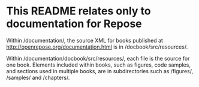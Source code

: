# This README relates only to documentation for Repose #

Within /documentation/, the source XML for books published at http://openrepose.org/documentation.html is in /docbook/src/resources/.

Within /documentation/docbook/src/resources/, each file is the source for one book. Elements included within books, such as figures, code samples, and sections used in multiple books, are in subdirectories such as /figures/, /samples/ and /chapters/.